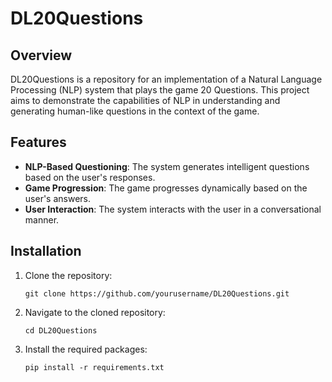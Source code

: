 # DL20Questions

## Overview
DL20Questions is a repository for an implementation of a Natural Language Processing (NLP) system that plays the game 20 Questions. This project aims to demonstrate the capabilities of NLP in understanding and generating human-like questions in the context of the game.

## Features
- **NLP-Based Questioning**: The system generates intelligent questions based on the user's responses.
- **Game Progression**: The game progresses dynamically based on the user's answers.
- **User Interaction**: The system interacts with the user in a conversational manner.

## Installation
1. Clone the repository:
    ```
    git clone https://github.com/yourusername/DL20Questions.git
    ```
2. Navigate to the cloned repository:
    ```
    cd DL20Questions
    ```
3. Install the required packages:
    ```
    pip install -r requirements.txt
    ```
